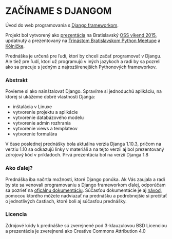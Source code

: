 # ZAČÍNAME S DJANGOM

Úvod do web programovania s [Django frameworkom](https://www.djangoproject.com/).

Projekt bol vytvorený ako [prezentácia](https://ricco386.github.io/zaciname-s-djangom/) na Bratislavský [OSS víkend 2015](http://ossden.soit.sk/index.php/ossvikendmenu), updatnutý a prezentovaný na [Trinástom Bratislavskom Python Meetupe](https://2016.pycon.sk/sk/ba-13-meetup.html) a [Kôlničke](https://www.facebook.com/events/1783622468543805/).

Prednáška je určená pre ľudí, ktorí by chceli začať programovať v Djangu. Ale tiež pre ľudí, ktorí už programujú v iných jazykoch a radi by sa pozreli ako sa pracuje s jedným z najrozšírenejších Pythonových frameworkov.

### Abstrakt

Povieme si ako nainštalovať Django. Spravíme si jednoduchú aplikáciu, na ktorej si ukážeme dobré vlastnosti Djanga:

* inštalácia v Linuxe
* vytvorenie projektu a aplikácie
* vytvorenie databázového modelu
* vytvorenie admin rozhrania
* vytvorenie views a templateov
* vytvorenie formulára

V čase poslednej prednášky bola aktuálna verzia Djanga 1.10.3, pričom na verziu 1.10 sa odkazujú linky v materiáli a na tejto verzii aj bol prezentovaný zdrojový kód v príkladoch. Prvá prezentácia bol na verzii Djanga 1.8

### Ako ďalej?

Prednáška iba načrtla možnosti, ktoré Django ponúka. Ak Vás zaujala a radi by ste sa venovali programovaniu s Django frameworkom ďalej, odporúčam sa pozrieť na [oficálnu dokumentáciu](https://docs.djangoproject.com/en/1.10/). Súčasťou dokumentácie je aj [návod](https://docs.djangoproject.com/en/1.10/intro/tutorial01/), pomocou ktorého môžete nadviazať na prednášku a podrobnejšie si prečítať o jednotlivých častiach, ktoré boli aj súčasťou prednášky.

### Licencia

Zdrojové kódy k prednáške sú zverejnené pod 3-klauzulovou BSD Licenciou a prezentácia je zverejnená ako Creative Commons Attribution 4.0
